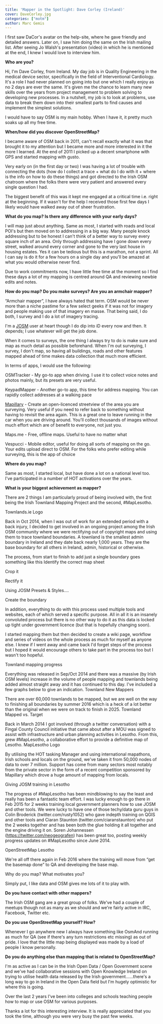 ```yaml
---
title: 'Mapper in the Spotlight: Dave Corley (Ireland)'
cover: DaveCorley.jpg
categories: ["motm"]
author: Marc Gemis
---
```


I first saw DaCor's avatar on the help-site, where he gave friendly and detailed answers. Later on, I saw him doing the same on the Irish mailing list. After seeing Jo Walsh's presentation (video) in which he is mentioned at the end, I knew I would love to interview him.

**Who are you?**

Hi, I'm Dave Corley, from Ireland. My day job is in Quality Engineering in the medical device sector, specifically in the field of Interventional Cardiology. It's a role I had never planned on going into but one which I really enjoy as no 2 days are ever the same. It's given me the chance to learn many new skills over the years from project management to problem solving to developing new processes. In a nutshell, my job is to look at problems, use data to break them down into their smallest parts to find causes and implement the simplest solutions.

I would have to say OSM is my main hobby. When I have it, it pretty much soaks up all my free time.

**When/how did you discover OpenStreetMap?**

I became aware of OSM back in 2011, can't recall exactly what it was that brought it to my attention but I became more and more interested in it the more I learned. At the end of 2011 I picked up a decent smartphone with GPS and started mapping with gusto.

Very early on (in the first day or two) I was having a lot of trouble with connecting the dots (how do I collect a trace + what do I do with it + where is the info on how to do these things) and got directed to the Irish OSM chatroom where the folks there were very patient and answered every single question I had.

The biggest benefit of this was it kept me engaged at a critical time i.e. right at the beginning. If it wasn't for the help I received those first few days I likely would have walked away out of sheer frustration.

**What do you map? Is there any difference with your early days?**

I will map just about anything. Same as most, I started with roads and local POI's but then moved on to addressing in a big way. Many people knock addressing but to be honest I can't think of a better way to survey every square inch of an area. Only through addressing have I gone down every street, walked around every corner and gone to the very last house in housing estates. Yes it can be tedious but this is a marathon, not a sprint. All I can say is do it for a few hours on a single day and you'll be amazed at what you would otherwise never find.

Due to work commitments now, I have little free time at the moment so I find these days a lot of my mapping is centred around QA and reviewing newbie edits and notes.

**How do you map? Do you make surveys? Are you an armchair mapper?**

“Armchair mapper”, I have always hated that term. OSM would be never more than a niche pastime for a few select geeks if it was not for imagery and people making use of that imagery en masse. That being said, I do both, I survey and I do a lot of imagery tracing.

I'm a [JOSM](josm.openstreetmap.de) user at heart though I do dip into iD every now and then. It depends; I use whatever will get the job done.

When it comes to surveys, the one thing I always try to do is make sure and map as much detail as possible beforehand. When I'm out surveying, I survey, I don't map, so having all buildings, roads and other features mapped ahead of time makes data collection that much more efficient.

In terms of apps, I would use the following:

OSMTracker - My go-to app when driving. I use it to collect voice notes and photos mainly, but its presets are very useful.

KeypadMapper - Another go-to app, this time for address mapping. You can rapidly collect addresses at a walking pace

[Mapillary](mapillary.com) - Create an open-licenced streetview of the area you are surveying. Very useful if you need to refer back to something without having to revisit the area again. This is a great one to leave running in the car when you are driving around. You'll collect thousands of images without much effort which are of benefit to everyone, not just you.

Maps.me - Free, offline maps. Useful to have no matter what

Vespucci - Mobile editor, useful for doing all sorts of mapping on the go. Your edits upload direct to OSM. For the folks who prefer editing while surveying, this is the app of choice

**Where do you map?**

Same as most, I started local, but have done a lot on a national level too. I've participated in a number of HOT activations over the years.

**What is your biggest achievement as mapper?**

There are 2 things I am particularly proud of being involved with, the first being the Irish Townland Mapping Project and the second, #MapLesotho.

Townlands.ie Logo

Back in Oct 2014, when I was out of work for an extended period with a back injury, I decided to get involved in an ongoing project among the Irish OSM community where we were rectifying out of copyright maps and using them to trace townland boundaries. A townland is the smallest admin boundary in Ireland and they date back nearly 1,000 years. They are the base boundary for all others in Ireland, admin, historical or otherwise.

The process, from start to finish to add just a single boundary goes something like this Identify the correct map sheet

Crop it

Rectify it

Using JOSM Presets & Styles….

Create the boundary

In addition, everything to do with this process used multiple tools and websites, each of which served a specific purpose. All in all it is an insanely convoluted process but there is no other way to do it as this data is locked up tight under government licence (but that is hopefully changing soon).

I started mapping them but then decided to create a wiki page, workflow and series of videos on the whole process as much for myself as anyone else. I knew if I went away and came back I'd forget steps of the process but I hoped it would encourage others to take part in the process too but I wasn't too hopeful.

Townland mapping progress

Everything was released in Sep/Oct 2014 and there was a massive (by Irish OSM levels) increase in the volume of people mapping and townlands being added almost straight away and it has continued to this day. I've included a few graphs below to give an indication. Townland New Mappers

There are over 60,000 townlands to be mapped, but we are well on the way to finishing all boundaries by summer 2016 which is a heck of a lot better than the original when we were on track to finish in 2025. Townland Mapped vs. Target

Back in March 2014 I got involved (through a twitter conversation) with a Fingal County Council initiative that came about after a MOU was signed to assist with infrastructure and urban planning activities in Lesotho. From this, grew #MapLesotho, a collaborative effort to provide a definitive map of Lesotho. MapLesotho Logo

By utilising the HOT tasking Manager and using international mapathons, Irish schools and locals on the ground, we've taken it from 50,000 nodes of data to over 7 million. Support has come from many sectors most notably from the private sector in the form of a recent competition sponsored by Mapillary which drove a huge amount of mapping from locals.

Giving JOSM training in Lesotho

The progress of #MapLesotho has been mindblowing to say the least and really has been a fantastic team effort. I was lucky enough to go there in Feb 2015 for 2 weeks training local government planners how to use JOSM and other tools. We were lucky to have one of those techy/data guru guys in Colin Broderick (twitter.com/rusty1052) who gave indepth training on QGIS and other tools and Ciaran Staunton (twitter.com/ciaranstaunton) who put the 2 weeks together and has been both the glue holding it all together and the engine driving it on. Soren Johannessen (<https://twitter.com/neogeografen>) has been great too, posting weekly progress updates on #MapLesotho since June 2014.

OpenStreetMap Lesotho

We're all off there again in Feb 2016 where the training will move from “get the basemap done” to QA and developing the base map.

Why do you map? What motivates you?

Simply put, I like data and OSM gives me lots of it to play with.

**Do you have contact with other mappers?**

The Irish OSM gang are a great group of folks. We've had a couple of meetups though not as many as we should and we're fairly active in IRC, Facebook, Twitter etc.

**Do you use OpenStreetMap yourself? How?**

Whenever I go anywhere new I always have something like OsmAnd running as much for QA (see if there's any turn restrictions etc missing) as out of pride. I love that the little map being displayed was made by a load of people I know personally.

**Do you do anything else than mapping that is related to OpenStreetMap?**

I'm as active as I can be in the Irish Open Data / Open Government scene and we've had collaborative sessions with Open Knowledge Ireland on trying to utilise health data released by the Irish government……there's a long way to go in Ireland in the Open Data field but I'm hugely optimistic for where this is going.

Over the last 2 years I've been into colleges and schools teaching people how to map or use OSM for various purposes.

Thanks a lot for this interesting interview. It is really appreciated that you took the time, although you were very busy the past few weeks.
